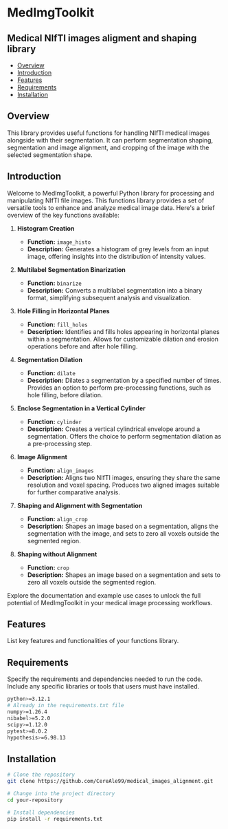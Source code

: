 # MedImgToolkit
## Medical NIfTI images aligment and shaping library

* [Overview](#overview)
* [Introduction](#introduction)
* [Features](#features)
* [Requirements](#requirements)
* [Installation](#installation)

## Overview

This library provides useful functions for handling NIfTI medical images alongside with their segmentation. It can perform segmentation shaping, segmentation and image alignment, and cropping of the image with the selected segmentation shape.
## Introduction

Welcome to MedImgToolkit, a powerful Python library for processing and manipulating NIfTI file images. This functions library provides a set of versatile tools to enhance and analyze medical image data. Here's a brief overview of the key functions available:

1. **Histogram Creation**
   - **Function:** `image_histo`
   - **Description:** Generates a histogram of grey levels from an input image, offering insights into the distribution of intensity values.

2. **Multilabel Segmentation Binarization**
   - **Function:** `binarize`
   - **Description:** Converts a multilabel segmentation into a binary format, simplifying subsequent analysis and visualization.

3. **Hole Filling in Horizontal Planes**
   - **Function:** `fill_holes`
   - **Description:** Identifies and fills holes appearing in horizontal planes within a segmentation. Allows for customizable dilation and erosion operations before and after hole filling.

4. **Segmentation Dilation**
   - **Function:** `dilate`
   - **Description:** Dilates a segmentation by a specified number of times. Provides an option to perform pre-processing functions, such as hole filling, before dilation.

5. **Enclose Segmentation in a Vertical Cylinder**
   - **Function:** `cylinder`
   - **Description:** Creates a vertical cylindrical envelope around a segmentation. Offers the choice to perform segmentation dilation as a pre-processing step.

6. **Image Alignment**
   - **Function:** `align_images`
   - **Description:** Aligns two NIfTI images, ensuring they share the same resolution and voxel spacing. Produces two aligned images suitable for further comparative analysis.

7. **Shaping and Alignment with Segmentation**
   - **Function:** `align_crop`
   - **Description:** Shapes an image based on a segmentation, aligns the segmentation with the image, and sets to zero all voxels outside the segmented region.

8. **Shaping without Alignment**
   - **Function:** `crop`
   - **Description:** Shapes an image based on a segmentation and sets to zero all voxels outside the segmented region.

Explore the documentation and example use cases to unlock the full potential of MedImgToolkit in your medical image processing workflows.

## Features

List key features and functionalities of your functions library.

## Requirements

Specify the requirements and dependencies needed to run the code. Include any specific libraries or tools that users must have installed.

```bash
python>=3.12.1
# Already in the requirements.txt file
numpy>=1.26.4
nibabel>=5.2.0
scipy>=1.12.0
pytest>=8.0.2
hypothesis>=6.98.13
```

## Installation
```bash
# Clone the repository
git clone https://github.com/CereAle99/medical_images_alignment.git

# Change into the project directory
cd your-repository

# Install dependencies
pip install -r requirements.txt
```

